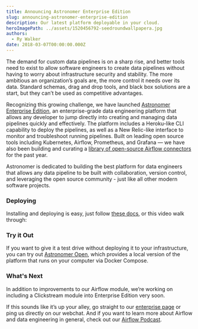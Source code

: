 ```yaml
---
title: Announcing Astronomer Enterprise Edition
slug: announcing-astronomer-enterprise-edition
description: Our latest platform deployable in your cloud.
heroImagePath: ../assets/1520456792-seedroundwallpapera.jpg
authors:
  - Ry Walker
date: 2018-03-07T00:00:00.000Z
---
```


The demand for custom data pipelines is on a sharp rise, and better tools need to exist to allow software engineers to create data pipelines without having to worry about infrastructure security and stability. The more ambitious an organization’s goals are, the more control it needs over its data. Standard schemas, drag and drop tools, and black box solutions are a start, but they can’t be used as competitive advantages. 

Recognizing this growing challenge, we have launched [Astronomer Enterprise Edition](https://www.astronomer.io/enterprise/), an enterprise-grade data engineering platform that allows any developer to jump directly into creating and managing data pipelines quickly and effectively. The platform includes a Heroku-like CLI capability to deploy the pipelines, as well as a New Relic-like interface to monitor and troubleshoot running pipelines. Built on leading open source tools including Kubernetes, Airflow, Prometheus, and Grafana — we have also been building and curating a [library of open-source Airflow connectors](https://github.com/airflow-plugins) for the past year.

Astronomer is dedicated to building the best platform for data engineers that allows any data pipeline to be built with collaboration, version control, and leveraging the open source community - just like all other modern software projects. 

### Deploying

Installing and deploying is easy, just follow [these docs](https://enterprise.astronomer.io/guides/google-cloud/index.html), or this video walk through:



### Try it Out

If you want to give it a test drive without deploying it to your infrastructure, you can try out [Astronomer Open](https://astronomer.io/), which provides a local version of the platform that runs on your computer via Docker Compose.


### What's Next

In addition to improvements to our Airflow module, we’re working on including a Clickstream module into Enterprise Edition very soon.


If this sounds like it’s up your alley, go straight to our [enterprise page](https://www.astronomer.io/enterprise/) or ping us directly on our webchat. And if you want to learn more about Airflow and data engineering in general, check out our [Airflow Podcast](https://soundcloud.com/the-airflow-podcast).


